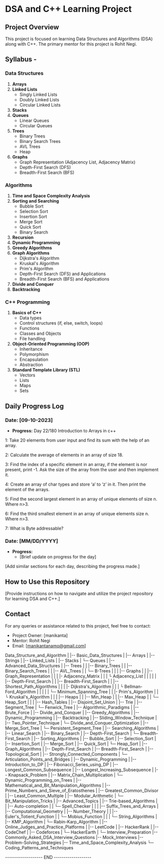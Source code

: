 # DSA and C++ Learning Project

## Project Overview
This project is focused on learning Data Structures and Algorithms (DSA) along with C++. The primary mentor for this project is Rohit Negi.

## Syllabus -

### Data Structures
1. **Arrays**
2. **Linked Lists**
   - Singly Linked Lists
   - Doubly Linked Lists
   - Circular Linked Lists
3. **Stacks**
4. **Queues**
   - Linear Queues
   - Circular Queues
5. **Trees**
   - Binary Trees
   - Binary Search Trees
   - AVL Trees
   - Heap
6. **Graphs**
   - Graph Representation (Adjacency List, Adjacency Matrix)
   - Depth-First Search (DFS)
   - Breadth-First Search (BFS)

### Algorithms
1. **Time and Space Complexity Analysis**
2. **Sorting and Searching**
   - Bubble Sort
   - Selection Sort
   - Insertion Sort
   - Merge Sort
   - Quick Sort
   - Binary Search
3. **Recursion**
4. **Dynamic Programming**
5. **Greedy Algorithms**
6. **Graph Algorithms**
   - Dijkstra's Algorithm
   - Kruskal's Algorithm
   - Prim's Algorithm
   - Depth-First Search (DFS) and Applications
   - Breadth-First Search (BFS) and Applications
7. **Divide and Conquer**
8. **Backtracking**

### C++ Programming
1. **Basics of C++**
   - Data types
   - Control structures (if, else, switch, loops)
   - Functions
   - Classes and Objects
   - File handling
2. **Object-Oriented Programming (OOP)**
   - Inheritance
   - Polymorphism
   - Encapsulation
   - Abstraction
3. **Standard Template Library (STL)**
   - Vectors
   - Lists
   - Maps
   - Sets

## Daily Progress Log

### Date: [09-10-2023]
- **Progress:**
   Day 22/180 Introduction to Arrays in c++


1: Take 20 elements from user input and find its sum with the help of an array.

2: Calculate the average of elements in an array of size 18.

3: Find the index of a specific element in an array, if the element is nor present, print -1. Ask the size of the array from the user and then implement it.

4: Create an array of char types and store ‘a’ to ‘z’ in it. Then print the element of the arrays.

5: Find the second largest element in an array of unique elements of size n. Where n>3.

6: Find the third smallest element in an array of unique elements size n. Where n>3.

7: What is Byte addressable?


### Date: [MM/DD/YYYY]
- **Progress:**
  - [Brief update on progress for the day]

[Add similar sections for each day, describing the progress made.]



## How to Use this Repository
[Provide instructions on how to navigate and utilize the project repository for learning DSA and C++.]

## Contact
For any queries or assistance related to this project, feel free to contact:
- Project Owner: [manikanta]
- Mentor: Rohit Negi
- Email: [manikantanamo@gmail.com]



 Data_Structure_and_Algorithm
  |
  |-- Basic_Data_Structures
  |     |-- Arrays
  |     |-- Strings
  |     |-- Linked_Lists
  |     |-- Stacks
  |    └─ Queues
  |
  |-- Advanced_Data_Structures
  |     |-- Trees
  |     |     |-- Binary_Trees
  |     |     |-- Binary_Search_Trees
  |     |     |-- AVL_Trees
  |     |    └─ B-Trees
  |     |
  |     |-- Graphs
  |     |     |-- Graph_Representation
  |     |     |      |- Adjacency_Matrix
  |     |     |     └ Adjacency_List
  |     |     |
  |     |     |-- Depth-First_Search
  |     |     |-- Breadth-First_Search
  |     |     |-- Shortest_Path_Algorithms
  |     |     |      |- Dijkstra's_Algorithm
  |     |     |     └ Bellman-Ford_Algorithm
  |     |     |
  |     |    └─ Minimum_Spanning_Tree
  |     |            |- Prim's_Algorithm
  |     |           └ Kruskal's_Algorithm
  |     |
  |     |-- Heaps
  |     |     |-- Min_Heap
  |     |     |-- Max_Heap
  |     |    └─ Heap_Sort
  |     |
  |     |-- Hash_Tables
  |     |-- Disjoint_Set_Union
  |     |-- Trie
  |     |-- Segment_Tree
  |    └─ Fenwick_Tree
  |
  |-- Algorithmic_Paradigms
  |     |-- Brute_Force
  |     |-- Divide_and_Conquer
  |     |-- Greedy_Algorithms
  |     |-- Dynamic_Programming
  |     |-- Backtracking
  |     |-- Sliding_Window_Technique
  |     |-- Two_Pointer_Technique
  |    └─ Divide_and_Conquer_Optimization
  |           |-- Merge_Sort_Tree
  |          └─ Persistent_Segment_Tree
  |
  |-- Searching_Algorithms
  |     |-- Linear_Search
  |     |-- Binary_Search
  |     |-- Depth-First_Search
  |    └─ Breadth-First_Search
  |
  |-- Sorting_Algorithms
  |     |-- Bubble_Sort
  |     |-- Selection_Sort
  |     |-- Insertion_Sort
  |     |-- Merge_Sort
  |     |-- Quick_Sort
  |    └─ Heap_Sort
  |
  |-- Graph_Algorithms
  |     |-- Depth-First_Search
  |     |-- Breadth-First_Search
  |     |-- Topological_Sort
  |     |-- Strongly_Connected_Components
  |    └─ Articulation_Points_and_Bridges
  |
  |-- Dynamic_Programming
  |     |-- Introduction_to_DP
  |     |-- Fibonacci_Series_using_DP
  |     |-- Longest_Common_Subsequence
  |     |-- Longest_Increasing_Subsequence
  |     |-- Knapsack_Problem
  |     |-- Matrix_Chain_Multiplication
  |    └─ Dynamic_Programming_on_Trees
  |
  |-- Mathematical_and_Bit_Manipulation_Algorithms
  |     |-- Prime_Numbers_and_Sieve_of_Eratosthenes
  |     |-- Greatest_Common_Divisor
  |     |-- Least_Common_Multiple
  |     |-- Modular_Arithmetic
  |    └─ Bit_Manipulation_Tricks
  |
  |-- Advanced_Topics
  |     |-- Trie-based_Algorithms
  |     |     |-- Auto-completion
  |     |    └─ Spell_Checker
  |     |
  |     |-- Suffix_Trees_and_Arrays
  |     |-- Computational_Geometry
  |     |-- Number_Theory
  |     |     |-- Euler's_Totient_Function
  |     |    └─ Mobius_Function
  |     |
  |    └─ String_Algorithms
  |            |-- KMP_Algorithm
  |           └─ Rabin-Karp_Algorithm
  |
  |-- Online_Judges_and_Practice_Platforms
  |     |-- LeetCode
  |     |-- HackerRank
  |     |-- CodeChef
  |     |-- Codeforces
  |    └─ HackerEarth
  |
 └─ Interview_Preparation
        |-- Commonly_Asked_DSA_Interview_Questions
        |-- Mock_Interviews
        |-- Problem-Solving_Strategies
        |-- Time_and_Space_Complexity_Analysis
       └─ Coding_Patterns_and_Techniques

------------------- END -------------------
